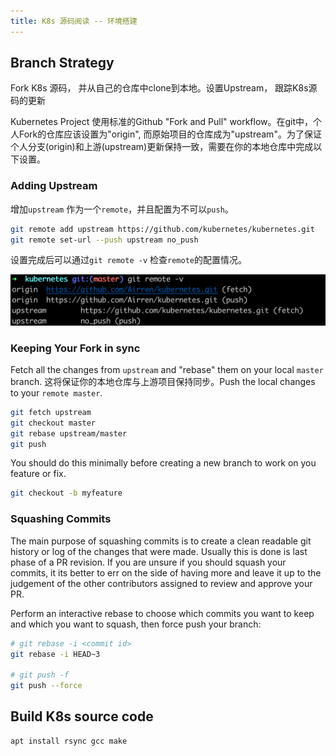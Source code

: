 ```yaml
---
title: K8s 源码阅读 -- 环境搭建
---
```




## Branch Strategy

Fork K8s 源码， 并从自己的仓库中clone到本地。设置Upstream， 跟踪K8s源码的更新

Kubernetes Project 使用标准的Github "Fork and Pull" workflow。在git中，个人Fork的仓库应该设置为"origin", 而原始项目的仓库成为"upstream"。为了保证个人分支(origin)和上游(upstream)更新保持一致，需要在你的本地仓库中完成以下设置。

### Adding Upstream

增加`upstream` 作为一个`remote`，并且配置为不可以`push`。

```sh
git remote add upstream https://github.com/kubernetes/kubernetes.git
git remote set-url --push upstream no_push
```

设置完成后可以通过`git remote -v` 检查`remote`的配置情况。

![image-20211218235724740](k8s_sourcecode_1.assets/image-20211218235724740.png)

### Keeping Your Fork in sync

Fetch all the changes from `upstream` and  "rebase" them on your local `master` branch.  这将保证你的本地仓库与上游项目保持同步。Push the local changes to your `remote master`.

```sh
git fetch upstream
git checkout master
git rebase upstream/master
git push
```

You should do this minimally before creating  a new branch to work on you feature or fix.

```sh
git checkout -b myfeature
```



### Squashing Commits

The main purpose of squashing commits is to create a clean readable git history or log of the changes that were made. Usually this is done is last phase of a PR revision. If you are unsure if you should squash your commits, it its better to err on the side of having more and leave it up to the judgement of the other contributors assigned to review and approve your PR.



Perform an interactive rebase to choose which commits you want to keep and which you want to squash, then force push your branch:

```sh
# git rebase -i <commit id>
git rebase -i HEAD~3

# git push -f
git push --force
```



## Build  K8s source code



```sh
apt install rsync gcc make
```

